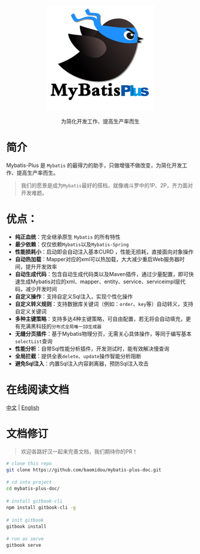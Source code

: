 <p align="center">
  <a href="https://github.com/baomidou/mybatis-plus">
    <img src="assets/mybatis-plus-logo.png">
  </a>
</p>
<p align="center">为简化开发工作、提高生产率而生</p>

# 简介

Mybatis-Plus 是 `Mybatis` 的最得力的助手，只做增强不做改变，为简化开发工作、提高生产率而生。

> 我们的愿景是成为`Mybatis`最好的搭档，就像魂斗罗中的1P、2P，齐力面对开发难题。

# 优点：

- **纯正血统**：完全继承原生 `Mybatis` 的所有特性
- **最少依赖**：仅仅依赖`Mybatis`以及`Mybatis-Spring`
- **性能损耗小**：启动即会自动注入基本CURD ，性能无损耗，直接面向对象操作
- **自动热加载**：Mapper对应的xml可以热加载，大大减少重启Web服务器时间，提升开发效率
- **自动生成代码**：包含自动生成代码类以及Maven插件，通过少量配置，即可快速生成Mybatis对应的xml、mapper、entity、service、serviceimpl层代码，减少开发时间
- **自定义操作**：支持自定义Sql注入，实现个性化操作
- **自定义转义规则**：支持数据库关键词（例如：`order`、`key`等）自动转义，支持自定义关键词
- **多种主键策略**：支持多达4种主键策略，可自由配置，若无将会自动填充，更有充满黑科技的`分布式全局唯一ID生成器`
- **无缝分页插件**：基于Mybatis物理分页，无需关心具体操作，等同于编写基本`selectList`查询
- **性能分析**：自带Sql性能分析插件，开发测试时，能有效解决慢查询
- **全局拦截**：提供全表`delete`、`update`操作智能分析阻断
- **避免Sql注入**：内置Sql注入内容剥离器，预防Sql注入攻击

# 在线阅读文档

[中文](https://yangyang0507.gitbooks.io/mybatis-plus-doc/content/zh/) | [English](https://yangyang0507.gitbooks.io/mybatis-plus-doc/content/en/)

# 文档修订

> 欢迎各路好汉一起来完善文档，我们期待你的PR！

```bash
# clone this repo
git clone https://github.com/baomidou/mybatis-plus-doc.git

# cd into project
cd mybatis-plus-doc/

# install gitbook-cli
npm install gitbook-cli -g

# init gitbook
gitbook install

# run as serve
gitbook serve
```
